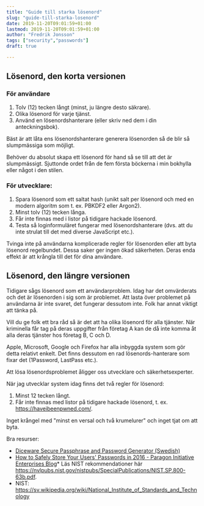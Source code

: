 ```yaml
---
title: "Guide till starka lösenord"
slug: "guide-till-starka-losenord"
date: 2019-11-20T09:01:59+01:00
lastmod: 2019-11-20T09:01:59+01:00
author: "Fredrik Jonsson"
tags: ["security","passwords"]
draft: true

---
```


## Lösenord, den korta versionen

### För användare

1. Tolv (12) tecken långt (minst, ju längre desto säkrare).
2. Olika lösenord för varje tjänst.
3. Använd en lösenordshanterare (eller skriv ned dem i din anteckningsbok).

Bäst är att låta ens lösenordshanterare generera lösenorden så de blir så slumpmässiga som möjligt.

Behöver du absolut skapa ett lösenord för hand så se till att det är slumpmässigt. Sjuttonde ordet från de fem första böckerna i min bokhylla eller något i den stilen.


### För utvecklare:

1. Spara lösenord som ett saltat hash (unikt salt per lösenord och med en modern algoritm som t. ex. PBKDF2 eller Argon2).
2. Minst tolv (12) tecken långa.
3. Får inte finnas med i listor på tidigare hackade lösenord.
4. Testa så loginformuläret fungerar med lösenordshanterare (dvs. att du inte strulat till det med diverse JavaScript etc.).

Tvinga inte på användarna komplicerade regler för lösenorden eller att byta lösenord regelbundet. Dessa saker ger ingen ökad säkerheten. Deras enda effekt är att krångla till det för dina användare.


## Lösenord, den längre versionen


Tidigare sågs lösenord som ett användarproblem. Idag har det omvärderats och det är lösenorden i sig som är problemet. Att lasta över problemet på användarna är inte svaret, det fungerar dessutom inte. Folk har annat viktigt att tänka på.

Vill du ge folk ett bra råd så är det att ha olika lösenord för alla tjänster. När kriminella får tag på deras uppgifter från företag A kan de då inte komma åt alla deras tjänster hos företag B, C och D.

Apple, Microsoft, Google och Firefox har alla inbyggda system som gör detta relativt enkelt. Det finns dessutom en rad lösenords-hanterare som fixar det (1Password, LastPass etc.).

Att lösa lösenordsproblemet åligger oss utvecklare och säkerhetsexperter.

När jag utvecklar system idag finns det två regler för lösenord:

1. Minst 12 tecken långt.
2. Får inte finnas med listor på tidigare hackade lösenord, t. ex. <https://haveibeenpwned.com/>.

Inget krångel med "minst en versal och två krumelurer" och inget tjat om att byta.

Bra resurser:

* [Diceware Secure Passphrase and Password Generator (Swedish)](https://www.rempe.us/diceware/#swedish)
* [How to Safely Store Your Users' Passwords in 2016 - Paragon Initiative Enterprises Blog](https://paragonie.com/blog/2016/02/how-safely-store-password-in-2016)* Läs NIST rekommendationer här <https://nvlpubs.nist.gov/nistpubs/SpecialPublications/NIST.SP.800-63b.pdf>.
* NIST: <https://sv.wikipedia.org/wiki/National_Institute_of_Standards_and_Technology>

